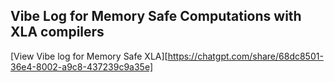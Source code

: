 ## Vibe Log for Memory Safe Computations with XLA compilers
[View Vibe log for Memory Safe XLA][https://chatgpt.com/share/68dc8501-36e4-8002-a9c8-437239c9a35e]

